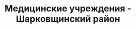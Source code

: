 ---
district_id: 2-22-0
district_name: Шарковщинский район
title: Медицинские учреждения - Шарковщинский район
---
